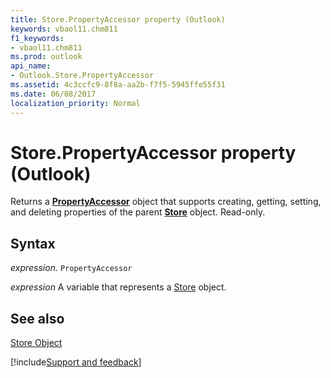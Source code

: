 ```yaml
---
title: Store.PropertyAccessor property (Outlook)
keywords: vbaol11.chm811
f1_keywords:
- vbaol11.chm811
ms.prod: outlook
api_name:
- Outlook.Store.PropertyAccessor
ms.assetid: 4c3ccfc9-8f8a-aa2b-f7f5-5945ffe55f31
ms.date: 06/08/2017
localization_priority: Normal
---
```



# Store.PropertyAccessor property (Outlook)

Returns a  **[PropertyAccessor](Outlook.PropertyAccessor.md)** object that supports creating, getting, setting, and deleting properties of the parent **[Store](Outlook.Store.md)** object. Read-only.


## Syntax

_expression_. `PropertyAccessor`

_expression_ A variable that represents a [Store](Outlook.Store.md) object.


## See also


[Store Object](Outlook.Store.md)

[!include[Support and feedback](~/includes/feedback-boilerplate.md)]